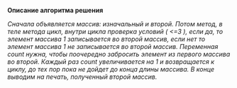 **Описание алгоритма решения**

*Сначала объявляется массив: изначальный и второй. Потом метод, в теле метода цикл, внутри цикла проверка условий ( <=3 ), если да, то элемент массива 1 записывается во второй массив, если нет то элемент массива 1 не записывается во второй массив. Переменная count нужна, чтобы поочередно забросить элемент из первого массива во второй. Каждый раз count  увеличивается на 1 и возвращается к циклу, до тех пор пока не дойдет до конца длины массива. В конце выводим на печать, полученный второй массив.*